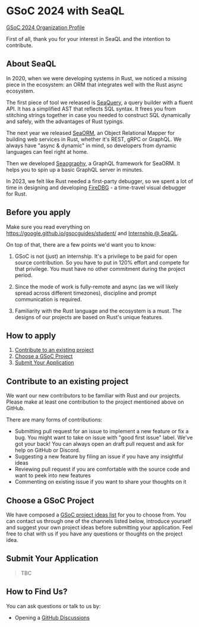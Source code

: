 # GSoC 2024 with SeaQL

[GSoC 2024 Organization Profile](https://summerofcode.withgoogle.com/programs/2024/organizations/seaql)

First of all, thank you for your interest in SeaQL and the intention to contribute.

## About SeaQL

In 2020, when we were developing systems in Rust, we noticed a missing piece in the ecosystem: an ORM that integrates well with the Rust async ecosystem.

The first piece of tool we released is [SeaQuery](https://github.com/SeaQL/sea-query), a query builder with a fluent API. It has a simplified AST that reflects SQL syntax. It frees you from stitching strings together in case you needed to construct SQL dynamically and safely, with the advantages of Rust typings.

The next year we released [SeaORM](https://github.com/SeaQL/sea-orm), an Object Relational Mapper for building web services in Rust, whether it's REST, gRPC or GraphQL. We always have "async & dynamic" in mind, so developers from dynamic languages can feel right at home.

Then we developed [Seaography](https://github.com/SeaQL/seaography), a GraphQL framework for SeaORM. It helps you to spin up a basic GraphQL server in minutes.

In 2023, we felt like Rust needed a first-party debugger, so we spent a lot of time in designing and developing [FireDBG](https://firedbg.sea-ql.org/) - a time-travel visual debugger for Rust.

## Before you apply

Make sure you read everything on https://google.github.io/gsocguides/student/ and [Internship @ SeaQL](https://www.sea-ql.org/blog/2023-01-28-internship-at-seaql/).

On top of that, there are a few points we'd want you to know:

1. GSoC is not (just) an internship. It's a privilege to be paid for open source contribution. So you have to put in 120% effort and compete for that privilege. You must have no other commitment during the project period.

2. Since the mode of work is fully-remote and async (as we will likely spread across different timezones), discipline and prompt communication is required.

3. Familiarity with the Rust language and the ecosystem is a must. The designs of our projects are based on Rust's unique features.

## How to apply

1. [Contribute to an existing project](#contribute-to-an-existing-project)
2. [Choose a GSoC Project](#choose-a-gsoc-project)
3. [Submit Your Application](#submit-your-application)

## Contribute to an existing project

We want our new contributors to be familiar with Rust and our projects. Please make at least one contribution to the project mentioned above on GitHub.

There are many forms of contributions:

 + Submitting pull request for an issue to implement a new feature or fix a bug. You might want to take on issue with "good first issue" label. We've got your back! You can always open an draft pull request and ask for help on GitHub or Discord.
 + Suggesting a new feature by filing an issue if you have any insightful ideas
 + Reviewing pull request if you are comfortable with the source code and want to peek into new features
 + Commenting on existing issue if you want to share your thoughts on it

## Choose a GSoC Project

We have composed a [GSoC project ideas list](<Idea List.md>) for you to choose from. You can contact us through one of the channels listed below, introduce yourself and suggest your own project ideas before submitting your application. Feel free to chat with us if you have any questions or thoughts on the project idea.

## Submit Your Application

> TBC

## How to Find Us?

You can ask questions or talk to us by:

 + Opening a [GitHub Discussions](https://github.com/SeaQL/summer-of-code/discussions)